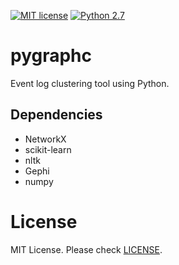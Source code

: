 [![MIT license](http://img.shields.io/badge/license-MIT-brightgreen.svg)](http://opensource.org/licenses/MIT)
[![Python 2.7](https://img.shields.io/badge/python-2.7-blue.svg)](https://www.python.org)
# pygraphc
Event log clustering tool using Python.

## Dependencies
* NetworkX
* scikit-learn
* nltk
* Gephi
* numpy

# License
MIT License. Please check [LICENSE](https://github.com/studiawan/pygraphc/blob/master/LICENSE).
